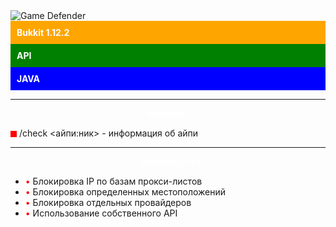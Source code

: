 <!DOCTYPE html>
<html>
<head>
  <title>Game Defender</title>
</head>
<body>
  <img src="https://cdn.discordapp.com/attachments/1111610343458877460/1111936962060894249/gamedefender.jpg" alt="Game Defender">

  <div style="background-color: orange; padding: 10px;">
    <span style="color: white; font-weight: bold;">Bukkit 1.12.2</span>
  </div>

  <div style="background-color: green; padding: 10px;">
    <span style="color: white; font-weight: bold;">API</span>
  </div>

  <div style="background-color: blue; padding: 10px;">
    <span style="color: white; font-weight: bold;">JAVA</span>
  </div>

  <hr>

  <p style="text-align: center; color: white; font-weight: bold;">Команды</p>

  <div style="background-color: red; width: 10px; height: 10px; display: inline-block; vertical-align: middle;"></div>
  <span>/check &lt;айпи:ник&gt; - информация об айпи</span>

  <hr>

  <p style="text-align: center; color: white; font-weight: bold;">Преимущества</p>

  <ul>
    <li><span style="color: red;">&bull;</span> Блокировка IP по базам прокси-листов</li>
    <li><span style="color: red;">&bull;</span> Блокировка определенных местоположений</li>
    <li><span style="color: red;">&bull;</span> Блокировка отдельных провайдеров</li>
    <li><span style="color: red;">&bull;</span> Использование собственного API</li>
  </ul>
</body>
</html>

